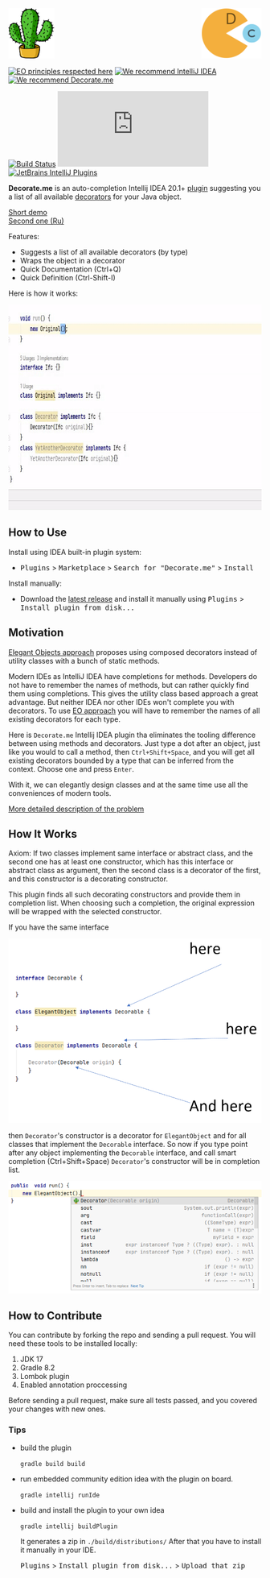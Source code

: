 <img src="src/main/resources/readme/pluginIcon.svg" height="100px"  alt="pluginIcon"/> <img style="float: right;" src="src/main/resources/readme/Decoratman.svg" height="100px"  alt="Decoratman"/>

[![EO principles respected here](https://www.elegantobjects.org/badge.svg)](https://www.elegantobjects.org)
[![We recommend IntelliJ IDEA](https://www.elegantobjects.org/intellij-idea.svg)](https://www.jetbrains.com/idea/)
[![We recommend Decorate.me](https://www.elegantobjects.org/decorate-me.svg)](https://plugins.jetbrains.com/plugin/14706-decorate-me/)

[![Build Status](https://github.com/stepanvalyavskiy/Decorate.me/actions/workflows/github-actions-CI.yml/badge.svg)](https://github.com/stepanvalyavskiy/Decorate.me/actions/workflows/github-actions-CI.yml)
[![Hits-of-Code](https://hitsofcode.com/github/stepanvalyavskiy/decorate.me)](https://hitsofcode.com/view/github/stepanvalyavskiy/decorate.me)
[![JetBrains IntelliJ Plugins](https://img.shields.io/badge/jetbrains%20plugins%20repository-v1.3.1-blue)](https://plugins.jetbrains.com/plugin/14706-decorate-me/versions/stable/505905)

**Decorate.me** is an auto-completion Intellij IDEA 
20.1+ 
[plugin](https://plugins.jetbrains.com/plugin/14706-elegant-ide) 
suggesting you a list of all available [decorators](https://en.wikipedia.org/wiki/Decorator_pattern) for your Java object.

[Short demo](https://youtu.be/ZPHrfJN6f9Q) <br>
[Second one (Ru)](https://youtu.be/HDH0OlSIoZQ)



Features:

  * Suggests a list of all available decorators (by type)
  * Wraps the object in a decorator
  * Quick Documentation (Ctrl+Q)
  * Quick Definition (Ctrl-Shift-I)

Here is how it works:

<img height="408" src="src/main/resources/readme/preview.gif" alt="demo"/>

## How to Use

Install using IDEA built-in plugin system:
  - <kbd>Plugins</kbd> > <kbd>Marketplace</kbd> > <kbd>Search for "Decorate.me"</kbd> > <kbd>Install</kbd>

Install manually:
  - Download the [latest release](https://plugins.jetbrains.com/plugin/14706-elegant-ide) and install it manually using <kbd>Plugins</kbd> > <kbd>Install plugin from disk...</kbd>

## Motivation

[Elegant Objects approach](https://www.elegantobjects.org/) proposes using composed decorators
instead of utility classes with a bunch of static methods.

Modern IDEs as IntelliJ IDEA have completions for methods.
Developers do not have to remember the names of methods, but can rather quickly find them using completions.
This gives the utility class based approach a great advantage.
But neither IDEA nor other IDEs won't complete you with decorators.
To use [EO approach](https://www.elegantobjects.org/) you will have to remember the names of all existing decorators for each type.

Here is `Decorate.me` Intellij IDEA plugin tha eliminates the tooling difference between using methods and decorators.
Just type a dot after an object, just like you would to call a method, then `Ctrl+Shift+Space`, 
and you will get all existing decorators bounded by a type that can be inferred from the context.
Choose one and press `Enter`.

With it, we can elegantly design classes and at the same time
use all the conveniences of modern tools.

[More detailed description of the problem](problem.md)

## How It Works
 
Axiom: If two classes implement same interface or abstract class, 
and the second one has at least one constructor,
which has this interface or abstract class as argument, 
then the second class is a decorator of the first,
and this constructor is a decorating constructor.

This plugin finds all such decorating constructors 
and provide them in completion list. 
When choosing such a completion, the original expression will be wrapped
with the selected constructor.

If you have the same interface

![explanation](src/main/resources/readme/explanation.PNG?raw=true "explanation")

then `Decorator`'s constructor is a decorator for `ElegantObject` 
and for all classes that implement the `Decorable` interface.
So now if you type point after any object implementing the `Decorable` interface,
and call smart completion (Ctrl+Shift+Space)
`Decorator`'s constructor will be in completion list.

![example](src/main/resources/readme/example.PNG?raw=true "example")

## How to Contribute

You can contribute by forking the repo and sending a pull request. You will need these tools
to be installed locally:

 1. JDK 17
 2. Gradle 8.2
 3. Lombok plugin
 4. Enabled annotation proccessing
  
Before sending a pull request, make sure all tests passed, and you covered your changes with new ones.

### Tips
 
- build the plugin

    `gradle build build`
 
- run embedded community edition idea with the plugin on board.
 
    `gradle intellij runIde`

- build and install the plugin to your own idea

    `gradle intellij buildPlugin`
  
    It generates a zip in `./build/distributions/`
    After that you have to install it manually in your IDE.

    <kbd>Plugins</kbd> > <kbd>Install plugin from disk...</kbd> > <kbd>Upload that zip</kbd>
  
